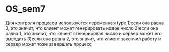 # OS_sem7
Для контроля процесса используется переменная type
1)если она равна 3, это значит, что клиент может генерировать новое число
2)если она равна 1, это значит, что клиент сгенерировал число и сервер может его выводить
3)если она равна 2, это значит, что клиент закончил работу и сервер может тоже завершать процесс
